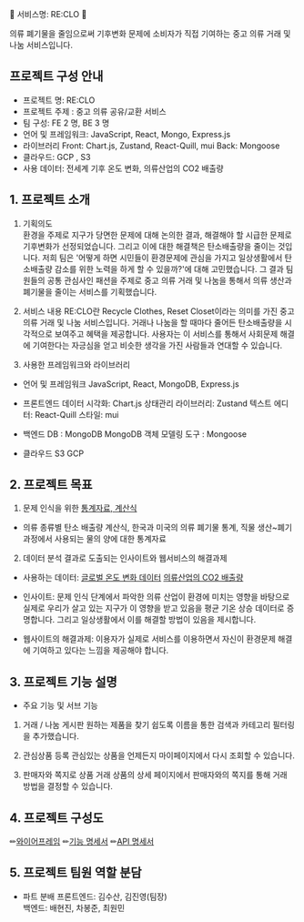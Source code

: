 👕 서비스명: RE:CLO 👖

의류 폐기물을 줄임으로써 기후변화 문제에 소비자가 직접 기여하는 중고 의류 거래 및 나눔 서비스입니다.

## 프로젝트 구성 안내
- 프로젝트 명: RE:CLO
- 프로젝트 주제 : 중고 의류 공유/교환 서비스 
- 팀 구성: FE 2 명, BE 3 명  
- 언어 및 프레임워크: JavaScript, React, Mongo, Express.js  
- 라이브러리 
Front: Chart.js, Zustand, React-Quill, mui
Back: Mongoose
- 클라우드: GCP , S3 
- 사용 데이터: 전세계 기후 온도 변화, 의류산업의 CO2 배출량 

## 1. 프로젝트 소개

1) 기획의도  
환경을 주제로 지구가 당면한 문제에 대해 논의한 결과, 해결해야 할 시급한 문제로 기후변화가 선정되었습니다. 그리고 이에 대한 해결책은 탄소배출량을 줄이는 것입니다. 저희 팀은 '어떻게 하면 시민들이 환경문제에 관심을 가지고 일상생활에서 탄소배출량 감소를 위한 노력을 하게 할 수 있을까?'에 대해 고민했습니다. 그 결과 팀원들의 공통 관심사인 패션을 주제로 중고 의류 거래 및 나눔을 통해서 의류 생산과 폐기물을 줄이는 서비스를 기획했습니다. 

2) 서비스 내용
RE:CLO란 Recycle Clothes, Reset Closet이라는 의미를 가진 중고 의류 거래 및 나눔 서비스입니다.
거래나 나눔을 할 때마다 줄어든 탄소배출량을 시각적으로 보여주고 혜택을 제공합니다. 사용자는 이 서비스를 통해서 사회문제 해결에 기여한다는 자긍심을 얻고 비슷한 생각을 가진 사람들과 연대할 수 있습니다. 

3) 사용한 프레임워크와 라이브러리
- 언어 및 프레임워크
JavaScript, React, MongoDB, Express.js

- 프론트엔드
데이터 시각화: Chart.js
상태관리 라이브러리: Zustand
텍스트 에디터: React-Quill
스타일: mui

- 백엔드
DB : MongoDB 
MongoDB 객체 모델링 도구 : Mongoose

- 클라우드
S3 GCP

## 2. 프로젝트 목표

1) 문제 인식을 위한 [통계자료, 계산식](https://www.notion.so/elice/4e1ca65251a048f09d943f64b7579009)
- 의류 종류별 탄소 배출량 계산식, 한국과 미국의 의류 폐기물 통계, 직물 생산~폐기 과정에서 사용되는 물의 양에 대한 통계자료


2) 데이터 분석 결과로 도출되는 인사이트와 웹서비스의 해결과제
- 사용하는 데이터: [글로벌 온도 변화 데이터](https://www.ncei.noaa.gov/access/monitoring/climate-at-a-glance/global/time-series)
[의류산업의 CO2 배출량](https://quantis.com/wp-content/uploads/2018/03/measuringfashion_globalimpactstudy_full-report_quantis_cwf_2018a.pdf)

- 인사이트: 문제 인식 단계에서 파악한 의류 산업이 환경에 미치는 영향을 바탕으로 실제로 우리가 살고 있는 지구가 이 영향을 받고 있음을 평균 기온 상승 데이터로 증명합니다. 그리고 일상생활에서 이를 해결할 방법이 있음을 제시합니다.
 
- 웹사이트의 해결과제: 이용자가 실제로 서비스를 이용하면서 자신이 환경문제 해결에 기여하고 있다는 느낌을 제공해야 합니다.


## 3. 프로젝트 기능 설명

- 주요 기능 및 서브 기능
1) 거래 / 나눔 게시판
원하는 제품을 찾기 쉽도록 이름을 통한 검색과 카테고리 필터링을 추가했습니다.

2) 관심상품 등록
관심있는 상품을 언제든지 마이페이지에서 다시 조회할 수 있습니다.

3) 판매자와 쪽지로 상품 거래 
상품의 상세 페이지에서 판매자와의 쪽지를 통해 거래 방법을 결정할 수 있습니다.


## 4. 프로젝트 구성도

✏[와이어프레임](https://www.figma.com/file/GsnH0NfkOFOtJUAV9GpICO/Untitled?type=design&node-id=106-715&mode=design&t=mBvJSbF1NTJ2hvoO-0)
✏[기능 명세서](https://www.notion.so/elice/53e4fbd5fb1d41c18d085800a64fa6b6)
✏[API 명세서](https://www.notion.so/elice/API-871f638f3c504cb6b07f0d5af7aad865)


## 5. 프로젝트 팀원 역할 분담

- 파트 분배
프론트엔드: 김수산, 김진영(팀장)  
백엔드: 배현진, 차봉준, 최원민  
